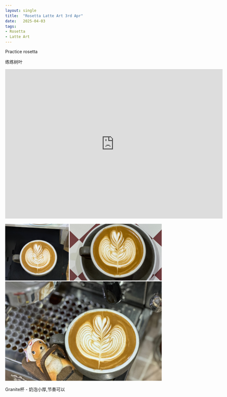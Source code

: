 ```yaml
---
layout: single
title:  "Rosetta Latte Art 3rd Apr"
date:   2025-04-03
tags:
- Rosetta
- Latte Art
---
```



Practice rosetta

练练树叶


<div class="embed-container">
  <iframe
      src="https://www.youtube.com/embed/sX4ouxchDd8"
      width="700"
      height="480"
      frameborder="0"
      allowfullscreen="true">
  </iframe>
</div>



![](/assets/img/2025/04/03/630DCA79-DF5F-4814-860F-4825DAE49115.JPG)


Granite杯 - 奶泡小厚,节奏可以

